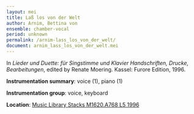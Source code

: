 ```yaml
---
layout: mei
title: Laß los von der Welt
author: Arnim, Bettina von
ensemble: chamber-vocal
period: unknown
permalink: /arnim-lass_los_von_der_welt/
document: arnim_lass_los_von_der_welt.mei
---
```


In *Lieder und Duette: für Singstimme und Klavier Handschriften, Drucke, Bearbeitungen*, edited by Renate Moering. Kassel: Furore Edition, 1996.

**Instrumentation summary**: voice (1), piano (1)

**Instrumentation group**: voice, keyboard

**Location**: <a href="https://tufts-primo.hosted.exlibrisgroup.com/permalink/f/bnf7qa/01TUN_ALMA2180485300003851" target="_blank">Music Library Stacks M1620.A768 L5 1996</a>
